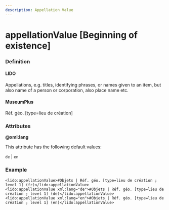 ```yaml
---
description: Appellation Value
---
```


# appellationValue \[Beginning of existence]

### Definition

#### LIDO

Appellations, e.g. titles, identifying phrases, or names given to an item, but also name of a person or corporation, also place name etc.

#### MuseumPlus

Réf. géo. \[type=lieu de création]

### Attributes

**@xml:lang**

This attribute has the following default values:

`de` | `en`

### Example

```markup
<lido:appellationValue>#Objets | Réf. géo. [type=lieu de création ; level 1] (fr)</lido:appellationValue>
<lido:appellationValue xml:lang="de">#Objets | Réf. géo. [type=lieu de création ; level 1] (de)</lido:appellationValue>
<lido:appellationValue xml:lang="en">#Objets | Réf. géo. [type=lieu de création ; level 1] (en)</lido:appellationValue>
```
